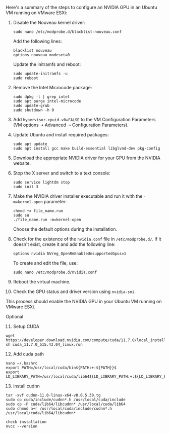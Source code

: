 Here's a summary of the steps to configure an NVIDIA GPU in an Ubuntu VM running on VMware ESXi:

1. Disable the Nouveau kernel driver:
   ```
   sudo nano /etc/modprobe.d/blacklist-nouveau.conf
   ```
   Add the following lines:
   ```
   blacklist nouveau
   options nouveau modeset=0
   ```
   Update the initramfs and reboot:
   ```
   sudo update-initramfs -u
   sudo reboot
   ```

2. Remove the Intel Microcode package:
   ```
   sudo dpkg -l | grep intel
   sudo apt purge intel-microcode
   sudo update-grub
   sudo shutdown -h 0
   ```

3. Add `hypervisor.cpuid.v0=FALSE` to the VM Configuration Parameters (VM options ➝ Advanced ➝ Configuration Parameters).

4. Update Ubuntu and install required packages:
   ```
   sudo apt update
   sudo apt install gcc make build-essential libglvnd-dev pkg-config
   ```

5. Download the appropriate NVIDIA driver for your GPU from the NVIDIA website.

6. Stop the X server and switch to a text console:
   ```
   sudo service lightdm stop
   sudo init 3
   ```

7. Make the NVIDIA driver installer executable and run it with the `-m=kernel-open` parameter:
   ```
   chmod +x file_name.run
   sudo su
   ./file_name.run -m=kernel-open
   ```
   Choose the default options during the installation.

8. Check for the existence of the `nvidia.conf` file in `/etc/modprobe.d/`. If it doesn't exist, create it and add the following line:
   ```
   options nvidia NVreg_OpenRmEnableUnsupportedGpus=1
   ```
   To create and edit the file, use:
   ```
   sudo nano /etc/modprobe.d/nvidia.conf
   ```

9. Reboot the virtual machine.

10. Check the GPU status and driver version using `nvidia-smi`.

This process should enable the NVIDIA GPU in your Ubuntu VM running on VMware ESXi.


Optional 

11. Setup CUDA

   ```
   wget https://developer.download.nvidia.com/compute/cuda/11.7.0/local_installers/cuda_11.7.0_515.43.04_linux.runsudo 
   sh cuda_11.7.0_515.43.04_linux.run
   ```

12. Add cuda path
   ```
   nano ~/.bashrc 
   export PATH=/usr/local/cuda/bin${PATH:+:${PATH}}$ 
   export LD_LIBRARY_PATH=/usr/local/cuda/lib64${LD_LIBRARY_PATH:+:${LD_LIBRARY_PATH}}
   ```

13. install cudnn
   ```
   tar -xvf cudnn-11.0-linux-x64-v8.0.5.39.tg
   sudo cp cuda/include/cudnn*.h /usr/local/cuda/include
   sudo cp -P cuda/lib64/libcudnn* /usr/local/cuda/lib64
   sudo chmod a+r /usr/local/cuda/include/cudnn*.h /usr/local/cuda/lib64/libcudnn*

   check installation
   nvcc --version
   ```

